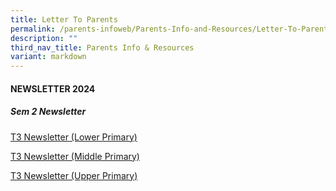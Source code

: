 ```yaml
---
title: Letter To Parents
permalink: /parents-infoweb/Parents-Info-and-Resources/Letter-To-Parents/
description: ""
third_nav_title: Parents Info & Resources
variant: markdown
---
```

#### NEWSLETTER 2024
  
##### Sem 2 Newsletter

[T3 Newsletter (Lower Primary)](/files/LP_Term_3_Newsletter_compressed.pdf)


[T3 Newsletter (Middle Primary)](https://drive.google.com/file/d/1HMXkX4pJ5fxEJ7RlGldq0JsY-bfWMJKW/view?usp=sharing)

[T3 Newsletter (Upper Primary)](/files/T1%20Newsletter%20(UP).pdf)
